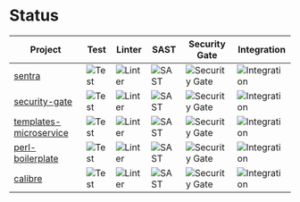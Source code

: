 # Status

| Project               | Test                                                                                         | Linter                                                                                         | SAST                                                                                   | Security Gate                                                                                   | Integration                                                                                          |
|-----------------------|----------------------------------------------------------------------------------------------|------------------------------------------------------------------------------------------------|----------------------------------------------------------------------------------------|----------------------------------------------------------------------------------------------------|-------------------------------------------------------------------------------------------------------|
| [sentra](https://github.com/lesis-lat/sentra)                | ![Test](https://github.com/lesis-lat/sentra/actions/workflows/test_suite.yml/badge.svg)      | ![Linter](https://github.com/lesis-lat/sentra/actions/workflows/linter.yml/badge.svg)           | ![SAST](https://github.com/lesis-lat/sentra/actions/workflows/zarn.yml/badge.svg)     | ![Security Gate](https://github.com/lesis-lat/sentra/actions/workflows/security-gate.yml/badge.svg)     | ![Integration](https://github.com/lesis-lat/sentra/actions/workflows/test-on-ubuntu.yml/badge.svg)       |
| [security-gate](https://github.com/lesis-lat/security-gate)         | ![Test](https://github.com/lesis-lat/security-gate/actions/workflows/test_suite.yml/badge.svg) | ![Linter](https://github.com/lesis-lat/security-gate/actions/workflows/linter.yml/badge.svg)    | ![SAST](https://github.com/lesis-lat/security-gate/actions/workflows/zarn.yml/badge.svg) | ![Security Gate](https://github.com/lesis-lat/security-gate/actions/workflows/security-gate.yml/badge.svg) | ![Integration](https://github.com/lesis-lat/security-gate/actions/workflows/test-on-ubuntu.yml/badge.svg) |
| [templates-microservice](https://github.com/lesis-lat/templates-microservice) | ![Test](https://github.com/lesis-lat/templates-microservice/actions/workflows/test_suite.yml/badge.svg) | ![Linter](https://github.com/lesis-lat/templates-microservice/actions/workflows/linter.yml/badge.svg) | ![SAST](https://github.com/lesis-lat/templates-microservice/actions/workflows/zarn.yml/badge.svg) | ![Security Gate](https://github.com/lesis-lat/templates-microservice/actions/workflows/security-gate.yml/badge.svg) | ![Integration](https://github.com/lesis-lat/templates-microservice/actions/workflows/test-on-ubuntu.yml/badge.svg) |
| [perl-boilerplate](https://github.com/lesis-lat/perl-boilerplate)      | ![Test](https://github.com/lesis-lat/perl-boilerplate/actions/workflows/test_suite.yml/badge.svg) | ![Linter](https://github.com/lesis-lat/perl-boilerplate/actions/workflows/linter.yml/badge.svg) | ![SAST](https://github.com/lesis-lat/perl-boilerplate/actions/workflows/zarn.yml/badge.svg) | ![Security Gate](https://github.com/lesis-lat/perl-boilerplate/actions/workflows/security-gate.yml/badge.svg) | ![Integration](https://github.com/lesis-lat/perl-boilerplate/actions/workflows/test-on-ubuntu.yml/badge.svg) |
| [calibre](https://github.com/lesis-lat/calibre)               | ![Test](https://github.com/lesis-lat/calibre/actions/workflows/test_suite.yml/badge.svg)     | ![Linter](https://github.com/lesis-lat/calibre/actions/workflows/linter.yml/badge.svg)          | ![SAST](https://github.com/lesis-lat/calibre/actions/workflows/zarn.yml/badge.svg)     | ![Security Gate](https://github.com/lesis-lat/calibre/actions/workflows/security-gate.yml/badge.svg)     | ![Integration](https://github.com/lesis-lat/calibre/actions/workflows/test-on-ubuntu.yml/badge.svg)       |
